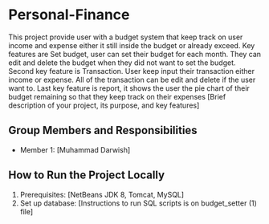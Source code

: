 # Personal-Finance

This project provide user with a budget system that keep track on user income and expense either it still inside the budget or already exceed.  Key features are Set budget, user can set their budget for each month. They can edit and delete the budget when they did not want to set the budget. Second key feature is Transaction. User keep input their transaction either income or expense. All of the transaction can be edit and delete if the user want to. Last key feature is report, it shows the user the pie chart of their budget remaining so that they keep track on their expenses
[Brief description of your project, its purpose, and key features]

## Group Members and Responsibilities
- Member 1: [Muhammad Darwish] 


## How to Run the Project Locally
1. Prerequisites: [NetBeans JDK 8, Tomcat, MySQL]
2. Set up database: [Instructions to run SQL scripts is on budget_setter (1) file]
